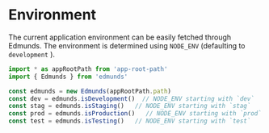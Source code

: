 # Environment

The current application environment can be easily fetched through
Edmunds. The environment is determined using `NODE_ENV` (defaulting
to `development` ).

```typescript
import * as appRootPath from 'app-root-path'
import { Edmunds } from 'edmunds'

const edmunds = new Edmunds(appRootPath.path)
const dev = edmunds.isDevelopment()  // NODE_ENV starting with `dev`
const stag = edmunds.isStaging()   // NODE_ENV starting with `stag`
const prod = edmunds.isProduction()   // NODE_ENV starting with `prod`
const test = edmunds.isTesting()   // NODE_ENV starting with `test`
```

